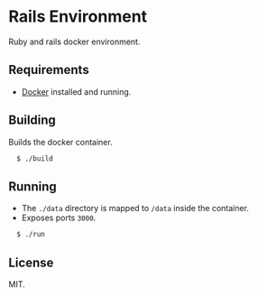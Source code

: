 # Rails Environment

Ruby and rails docker environment.

## Requirements

* [Docker](https://www.docker.com/) installed and running.

## Building

Builds the docker container.

```bash
  $ ./build
```

## Running

* The `./data` directory is mapped to `/data` inside the container.
* Exposes ports `3000`.

```bash
  $ ./run
```

## License

MIT.
